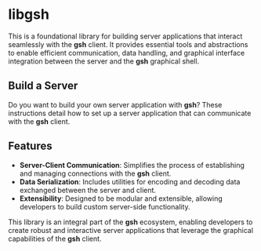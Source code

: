 # libgsh

This is a foundational library for building server applications that interact seamlessly with the **gsh** client. It provides essential tools and abstractions to enable efficient communication, data handling, and graphical interface integration between the server and the **gsh** graphical shell.

## Build a Server

Do you want to build your own server application with **gsh**?
These instructions detail how to set up a server application that can communicate with the **gsh** client.

## Features

- **Server-Client Communication**: Simplifies the process of establishing and managing connections with the **gsh** client.
- **Data Serialization**: Includes utilities for encoding and decoding data exchanged between the server and client.
- **Extensibility**: Designed to be modular and extensible, allowing developers to build custom server-side functionality.

This library is an integral part of the **gsh** ecosystem, enabling developers to create robust and interactive server applications that leverage the graphical capabilities of the **gsh** client.
